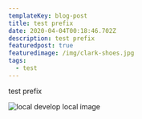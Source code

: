 ```yaml
---
templateKey: blog-post
title: test prefix
date: 2020-04-04T00:18:46.702Z
description: test prefix
featuredpost: true
featuredimage: /img/clark-shoes.jpg
tags:
  - test
---
```

test prefix



![local develop local image](/img/clark-shoes.jpg "local develop local image")
